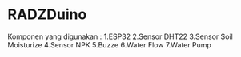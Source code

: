 # RADZDuino
Komponen yang digunakan : 
  1.ESP32
  2.Sensor DHT22
  3.Sensor Soil Moisturize
  4.Sensor NPK
  5.Buzze
  6.Water Flow
  7.Water Pump
